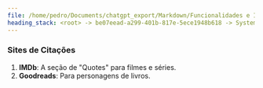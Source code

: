 ```yaml
---
file: /home/pedro/Documents/chatgpt_export/Markdown/Funcionalidades e Identificação da Pokédex.md
heading_stack: <root> -> be07eead-a299-401b-817e-5ece1948b618 -> System -> 3af9a3e3-5be0-40dc-aaeb-a24a754271bf -> System -> aaa28490-55a2-4fc0-8826-683366892eb2 -> User -> bd43909a-f565-4e70-b778-e96174dd6982 -> Assistant -> Funcionalidades: -> Mecanismo de Identificação: -> aaa2c298-f4e9-4ac3-a04e-44c2f320cc9a -> User -> 090efd9a-f2b6-4db4-a1f7-1e74dc2d72ba -> Assistant -> aaa2f00e-ad4c-4076-a723-4c7561d4108c -> User -> 91179d66-18f9-46ae-8350-b1d7b4397c9d -> Assistant -> 100b0856-fbca-4c1e-8ac1-1e9a7218f905 -> Tool -> 18476e9f-4f12-48fe-9476-73abfea77343 -> Assistant -> aaa2d588-7f81-49bd-ba68-128f62b02b7c -> User -> e3ab6d3d-9777-42d1-a0ef-e3a22fd5c77a -> Assistant -> Jogos de Vídeo: -> aaa2867a-b4b1-449c-bfc0-edeabc054ed8 -> User -> b29249de-132c-41ea-ab0d-a9e7e8b2272b -> Assistant -> Sites de Fãs e Comunidades -> Plataformas de Mídia Social -> Bancos de Som -> Sites de Citações
---
```

### Sites de Citações
1. **IMDb**: A seção de "Quotes" para filmes e séries.
2. **Goodreads**: Para personagens de livros.


